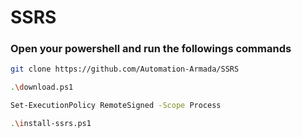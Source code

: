 # SSRS

### Open your powershell and run the followings commands 

```bash
git clone https://github.com/Automation-Armada/SSRS 
```
```bash
.\download.ps1
```

```bash
Set-ExecutionPolicy RemoteSigned -Scope Process
```

```bash
.\install-ssrs.ps1
```
